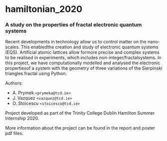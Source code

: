 # hamiltonian_2020
### A study on the properties of fractal electronic quantum systems

Recent developments in technology allow us to control matter on the nano-scales.  This enabledthe  creation  and  study  of  electronic  quantum  systems  (EQS).  Artificial  atomic  lattices  allow  formore precise and complex systems to be realised in experiments, which includes non-integer/fractalsystems.  In this project, we have computationally modelled and analysed the electronic propertiesof a system with the geometry of three variations of the Sierpinski triangles fractal using Python.

Authors: 
- A. Prymek `<prymeka@tcd.ie>`
- J. Vazquez `<vazquez@tcd.ie>`
- O. Stoicescu `<stoicesco@tcd.ie>`

Project developed as part of the Trinity College Dublin Hamilton Summer Internship 2020.

More information about the project can be found in the report and poster pdf files.
